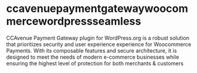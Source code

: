 # ccavenuepaymentgatewaywoocommercewordpressseamless
CCAvenue Payment Gateway plugin for WordPress.org is a robust solution that prioritizes security and user experience experience for Woocommerce Payments. With its composable features and secure architecture, it is designed to meet the needs of modern e-commerce businesses while ensuring the highest level of protection for both merchants &amp; customers
